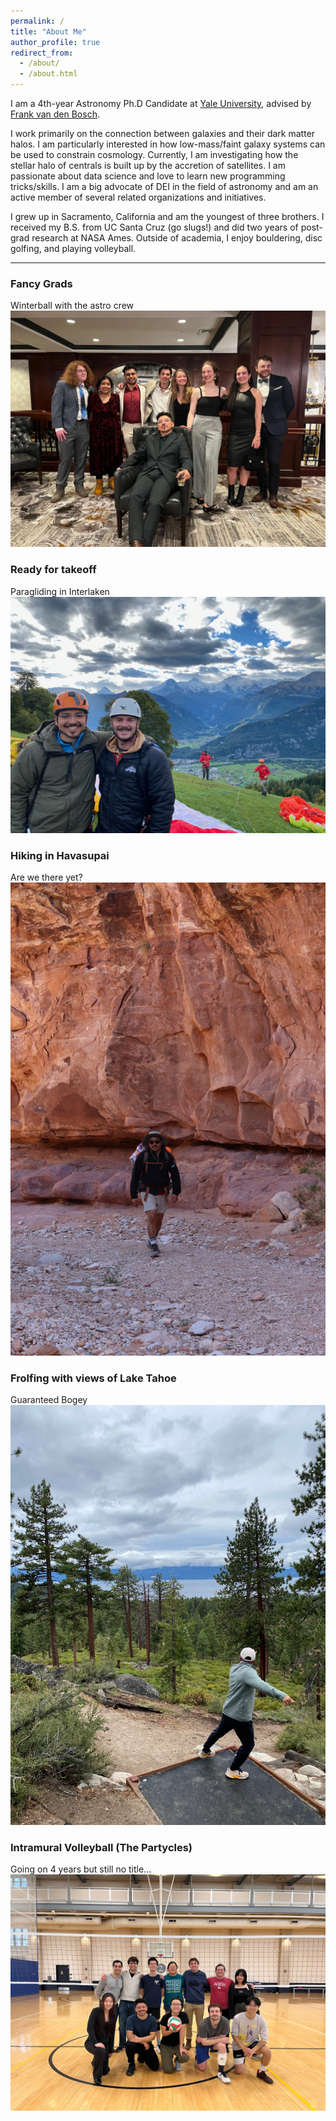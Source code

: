 ```yaml
---
permalink: /
title: "About Me"
author_profile: true
redirect_from: 
  - /about/
  - /about.html
---
```


I am a 4th-year Astronomy Ph.D Candidate at [Yale University](https://astronomy.yale.edu/), advised by [Frank van den Bosch](https://campuspress.yale.edu/vdbosch/). 

I work primarily on the connection between galaxies and their dark matter halos. I am particularly interested in how low-mass/faint galaxy systems can be used to constrain cosmology. Currently, I am investigating how the stellar halo of centrals is built up by the accretion of satellites. I am passionate about data science and love to learn new programming tricks/skills. I am a big advocate of DEI in the field of astronomy and am an active member of several related organizations and initiatives. 

I grew up in Sacramento, California and am the youngest of three brothers. I received my B.S. from UC Santa Cruz (go slugs!) and did two years of post-grad research at NASA Ames. Outside of academia, I enjoy bouldering, disc golfing, and playing volleyball. 

___

### Fancy Grads
Winterball with the astro crew
<br/><img src='/images/astro_squad.webp'>

### Ready for takeoff
Paragliding in Interlaken
<br/><img src='/images/paragliding.webp'>

### Hiking in Havasupai
Are we there yet?
<br/><img src='/images/hiking.webp'>

### Frolfing with views of Lake Tahoe
Guaranteed Bogey
<br/><img src='/images/dgolf.webp'>

### Intramural Volleyball (The Partycles)
Going on 4 years but still no title...
<br/><img src='/images/volleyball.webp'>
